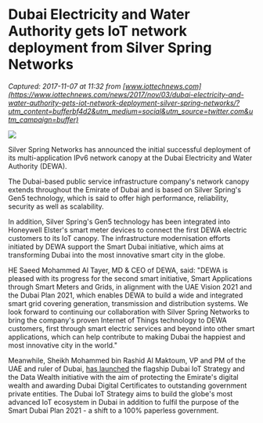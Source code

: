 # Dubai Electricity and Water Authority gets IoT network deployment from Silver Spring Networks

_Captured: 2017-11-07 at 11:32 from [www.iottechnews.com](https://www.iottechnews.com/news/2017/nov/03/dubai-electricity-and-water-authority-gets-iot-network-deployment-silver-spring-networks/?utm_content=bufferbf4d2&utm_medium=social&utm_source=twitter.com&utm_campaign=buffer)_

![](https://www.iottechnews.com/media/img/news/xdubai-marina-urban-skyline-picture-id816341758.jpg.800x600_q96.png.pagespeed.ic.lz66sXsPqv.jpg)

Silver Spring Networks has announced the initial successful deployment of its multi-application IPv6 network canopy at the Dubai Electricity and Water Authority (DEWA).

The Dubai-based public service infrastructure company's network canopy extends throughout the Emirate of Dubai and is based on Silver Spring's Gen5 technology, which is said to offer high performance, reliability, security as well as scalability.

In addition, Silver Spring's Gen5 technology has been integrated into Honeywell Elster's smart meter devices to connect the first DEWA electric customers to its IoT canopy. The infrastructure modernisation efforts initiated by DEWA support the Smart Dubai initiative, which aims at transforming Dubai into the most innovative smart city in the globe.

HE Saeed Mohammed Al Tayer, MD & CEO of DEWA, said: "DEWA is pleased with its progress for the second smart initiative, Smart Applications through Smart Meters and Grids, in alignment with the UAE Vision 2021 and the Dubai Plan 2021, which enables DEWA to build a wide and integrated smart grid covering generation, transmission and distribution systems. We look forward to continuing our collaboration with Silver Spring Networks to bring the company's proven Internet of Things technology to DEWA customers, first through smart electric services and beyond into other smart applications, which can help contribute to making Dubai the happiest and most innovative city in the world."

Meanwhile, Sheikh Mohammed bin Rashid Al Maktoum, VP and PM of the UAE and ruler of Dubai, [has launched](https://www.iottechnews.com/news/2017/oct/24/dubai-launches-iot-strategy-and-data-wealth-initiative/) the flagship Dubai IoT Strategy and the Data Wealth initiative with the aim of protecting the Emirate's digital wealth and awarding Dubai Digital Certificates to outstanding government private entities. The Dubai IoT Strategy aims to build the globe's most advanced IoT ecosystem in Dubai in addition to fulfil the purpose of the Smart Dubai Plan 2021 - a shift to a 100% paperless government.
